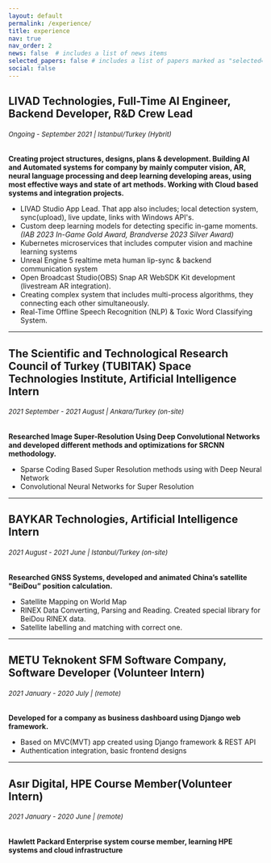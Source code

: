```yaml
---
layout: default
permalink: /experience/
title: experience
nav: true
nav_order: 2
news: false  # includes a list of news items
selected_papers: false # includes a list of papers marked as "selected={true}"
social: false  
---
```



## LIVAD Technologies, **Full-Time AI Engineer, Backend Developer, R&D Crew Lead** 
######  <span style="font-size:small;"> *Ongoing - September 2021  | Istanbul/Turkey (Hybrit)* </span>



**Creating project structures, designs, plans & development. Building AI and Automated systems for
company by mainly computer vision, AR, neural language processing and deep learning
developing areas, using most effective ways and state of art methods. Working with Cloud based
systems and integration projects.**
- LIVAD Studio App Lead. That app also includes; local detection system, sync(upload), live update, links with Windows API's. 
- Custom deep learning models for detecting specific in-game moments. *(IAB 2023 In-Game Gold Award, Brandverse 2023 Silver Award)*
- Kubernetes microservices that includes computer vision and machine learning systems
- Unreal Engine 5 realtime meta human lip-sync & backend communication system
- Open Broadcast Studio(OBS) Snap AR WebSDK Kit development (livestream AR integration).
- Creating complex system that includes multi-process algorithms, they connecting each other simultaneously.
- Real-Time Offline Speech Recognition (NLP) & Toxic Word Classifying System.

--- 

## The Scientific and Technological Research Council of Turkey (TUBITAK) Space Technologies Institute, **Artificial Intelligence Intern** 
###### <span style="font-size:small;"> *2021 September - 2021 August  | Ankara/Turkey (on-site)* </span>
**Researched Image Super-Resolution Using Deep Convolutional Networks and developed different
methods and optimizations for SRCNN methodology.**
- Sparse Coding Based Super Resolution methods using with Deep Neural Network
- Convolutional Neural Networks for Super Resolution

--- 

## BAYKAR Technologies, **Artificial Intelligence Intern**
######   <span style="font-size:small;"> *2021 August - 2021 June  | Istanbul/Turkey (on-site)* </span> 
**Researched GNSS Systems, developed and animated China’s satellite "BeiDou” position calculation.**
- Satellite Mapping on World Map
- RINEX Data Converting, Parsing and Reading. Created special library for BeiDou RINEX data.
- Satellite labelling and matching with correct one.

--- 


## METU Teknokent SFM Software Company, **Software Developer (Volunteer Intern)**
######   <span style="font-size:small;"> *2021 January - 2020 July  |  (remote)* </span> 
**Developed for a company as business dashboard using Django web framework.**
- Based on MVC(MVT) app created using Django framework & REST API
- Authentication integration, basic frontend designs 

---

## Asır Digital, **HPE Course Member(Volunteer Intern)**
######   <span style="font-size:small;"> *2021 January - 2020 June | (remote)* </span> 
**Hawlett Packard Enterprise system course member, learning HPE systems and cloud infrastructure**